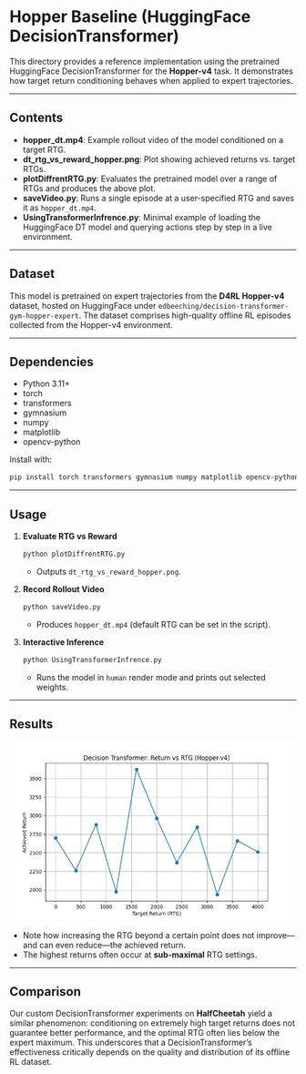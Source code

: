 # Hopper Baseline (HuggingFace DecisionTransformer)

This directory provides a reference implementation using the pretrained HuggingFace DecisionTransformer for the **Hopper-v4** task. It demonstrates how target return conditioning behaves when applied to expert trajectories.

---

## Contents

* **hopper\_dt.mp4**: Example rollout video of the model conditioned on a target RTG.
* **dt\_rtg\_vs\_reward\_hopper.png**: Plot showing achieved returns vs. target RTGs.
* **plotDiffrentRTG.py**: Evaluates the pretrained model over a range of RTGs and produces the above plot.
* **saveVideo.py**: Runs a single episode at a user-specified RTG and saves it as `hopper_dt.mp4`.
* **UsingTransformerInfrence.py**: Minimal example of loading the HuggingFace DT model and querying actions step by step in a live environment.

---

## Dataset

This model is pretrained on expert trajectories from the **D4RL Hopper-v4** dataset, hosted on HuggingFace under `edbeeching/decision-transformer-gym-hopper-expert`. The dataset comprises high-quality offline RL episodes collected from the Hopper-v4 environment.

---

## Dependencies

* Python 3.11+
* torch
* transformers
* gymnasium
* numpy
* matplotlib
* opencv-python

Install with:

```bash
pip install torch transformers gymnasium numpy matplotlib opencv-python
```

---

## Usage

1. **Evaluate RTG vs Reward**

   ```bash
   python plotDiffrentRTG.py
   ```

   * Outputs `dt_rtg_vs_reward_hopper.png`.

2. **Record Rollout Video**

   ```bash
   python saveVideo.py
   ```

   * Produces `hopper_dt.mp4` (default RTG can be set in the script).

3. **Interactive Inference**

   ```bash
   python UsingTransformerInfrence.py
   ```

   * Runs the model in `human` render mode and prints out selected weights.

---

## Results

![](dt_rtg_vs_reward_hopper.png)

* Note how increasing the RTG beyond a certain point does not improve—and can even reduce—the achieved return.
* The highest returns often occur at **sub-maximal** RTG settings.

---

## Comparison

Our custom DecisionTransformer experiments on **HalfCheetah** yield a similar phenomenon: conditioning on extremely high target returns does not guarantee better performance, and the optimal RTG often lies below the expert maximum. This underscores that a DecisionTransformer’s effectiveness critically depends on the quality and distribution of its offline RL dataset.
